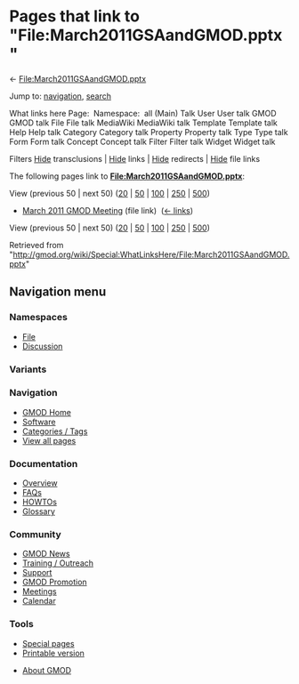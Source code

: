 <div id="mw-page-base" class="noprint">

</div>

<div id="mw-head-base" class="noprint">

</div>

<div id="content" class="mw-body" role="main">

<span id="top"></span>

<div id="mw-js-message" style="display:none;">

</div>



# <span dir="auto">Pages that link to "File:March2011GSAandGMOD.pptx"</span>

<div id="bodyContent">

<div id="contentSub">

←
[File:March2011GSAandGMOD.pptx](/wiki/File:March2011GSAandGMOD.pptx "File:March2011GSAandGMOD.pptx")

</div>

<div id="jump-to-nav" class="mw-jump">

Jump to: [navigation](#mw-navigation), [search](#p-search)

</div>

<div id="mw-content-text">

What links here Page:  Namespace:  all (Main) Talk User User talk GMOD
GMOD talk File File talk MediaWiki MediaWiki talk Template Template talk
Help Help talk Category Category talk Property Property talk Type Type
talk Form Form talk Concept Concept talk Filter Filter talk Widget
Widget talk

Filters
[Hide](/mediawiki/index.php?title=Special:WhatLinksHere/File:March2011GSAandGMOD.pptx&hidetrans=1 "Special:WhatLinksHere/File:March2011GSAandGMOD.pptx")
transclusions \|
[Hide](/mediawiki/index.php?title=Special:WhatLinksHere/File:March2011GSAandGMOD.pptx&hidelinks=1 "Special:WhatLinksHere/File:March2011GSAandGMOD.pptx")
links \|
[Hide](/mediawiki/index.php?title=Special:WhatLinksHere/File:March2011GSAandGMOD.pptx&hideredirs=1 "Special:WhatLinksHere/File:March2011GSAandGMOD.pptx")
redirects \|
[Hide](/mediawiki/index.php?title=Special:WhatLinksHere/File:March2011GSAandGMOD.pptx&hideimages=1 "Special:WhatLinksHere/File:March2011GSAandGMOD.pptx")
file links

The following pages link to
**[File:March2011GSAandGMOD.pptx](/wiki/File:March2011GSAandGMOD.pptx "File:March2011GSAandGMOD.pptx")**:

View (previous 50 \| next 50)
([20](/mediawiki/index.php?title=Special:WhatLinksHere/File:March2011GSAandGMOD.pptx&limit=20 "Special:WhatLinksHere/File:March2011GSAandGMOD.pptx")
\|
[50](/mediawiki/index.php?title=Special:WhatLinksHere/File:March2011GSAandGMOD.pptx&limit=50 "Special:WhatLinksHere/File:March2011GSAandGMOD.pptx")
\|
[100](/mediawiki/index.php?title=Special:WhatLinksHere/File:March2011GSAandGMOD.pptx&limit=100 "Special:WhatLinksHere/File:March2011GSAandGMOD.pptx")
\|
[250](/mediawiki/index.php?title=Special:WhatLinksHere/File:March2011GSAandGMOD.pptx&limit=250 "Special:WhatLinksHere/File:March2011GSAandGMOD.pptx")
\|
[500](/mediawiki/index.php?title=Special:WhatLinksHere/File:March2011GSAandGMOD.pptx&limit=500 "Special:WhatLinksHere/File:March2011GSAandGMOD.pptx"))

- [March 2011 GMOD
  Meeting](/wiki/March_2011_GMOD_Meeting "March 2011 GMOD Meeting")
  (file link) ‎ <span class="mw-whatlinkshere-tools">([←
  links](/mediawiki/index.php?title=Special:WhatLinksHere&target=March+2011+GMOD+Meeting "Special:WhatLinksHere"))</span>

View (previous 50 \| next 50)
([20](/mediawiki/index.php?title=Special:WhatLinksHere/File:March2011GSAandGMOD.pptx&limit=20 "Special:WhatLinksHere/File:March2011GSAandGMOD.pptx")
\|
[50](/mediawiki/index.php?title=Special:WhatLinksHere/File:March2011GSAandGMOD.pptx&limit=50 "Special:WhatLinksHere/File:March2011GSAandGMOD.pptx")
\|
[100](/mediawiki/index.php?title=Special:WhatLinksHere/File:March2011GSAandGMOD.pptx&limit=100 "Special:WhatLinksHere/File:March2011GSAandGMOD.pptx")
\|
[250](/mediawiki/index.php?title=Special:WhatLinksHere/File:March2011GSAandGMOD.pptx&limit=250 "Special:WhatLinksHere/File:March2011GSAandGMOD.pptx")
\|
[500](/mediawiki/index.php?title=Special:WhatLinksHere/File:March2011GSAandGMOD.pptx&limit=500 "Special:WhatLinksHere/File:March2011GSAandGMOD.pptx"))

</div>

<div class="printfooter">

Retrieved from
"<http://gmod.org/wiki/Special:WhatLinksHere/File:March2011GSAandGMOD.pptx>"

</div>

<div id="catlinks" class="catlinks catlinks-allhidden">

</div>

<div class="visualClear">

</div>

</div>

</div>

<div id="mw-navigation">

## Navigation menu

<div id="mw-head">



<div id="left-navigation">

<div id="p-namespaces" class="vectorTabs" role="navigation"
aria-labelledby="p-namespaces-label">

### Namespaces

- <span id="ca-nstab-image"><a href="/wiki/File:March2011GSAandGMOD.pptx" accesskey="c"
  title="View the file page [c]">File</a></span>
- <span id="ca-talk"><a
  href="/mediawiki/index.php?title=File_talk:March2011GSAandGMOD.pptx&amp;action=edit&amp;redlink=1"
  accesskey="t"
  title="Discussion about the content page [t]">Discussion</a></span>

</div>

<div id="p-variants" class="vectorMenu emptyPortlet" role="navigation"
aria-labelledby="p-variants-label">

### 

### Variants[](#)

<div class="menu">

</div>

</div>

</div>

<div id="right-navigation">





</div>



</div>

</div>

</div>

<div id="mw-panel">

<div id="p-logo" role="banner">

<a href="/wiki/Main_Page"
style="background-image: url(http://gmod.org/images/GMOD-cogs.png);"
title="Visit the main page"></a>

</div>

<div id="p-Navigation" class="portal" role="navigation"
aria-labelledby="p-Navigation-label">

### Navigation

<div class="body">

- <span id="n-GMOD-Home">[GMOD Home](/wiki/Main_Page)</span>
- <span id="n-Software">[Software](/wiki/GMOD_Components)</span>
- <span id="n-Categories-.2F-Tags">[Categories /
  Tags](/wiki/Categories)</span>
- <span id="n-View-all-pages">[View all
  pages](/wiki/Special:AllPages)</span>

</div>

</div>

<div id="p-Documentation" class="portal" role="navigation"
aria-labelledby="p-Documentation-label">

### Documentation

<div class="body">

- <span id="n-Overview">[Overview](/wiki/Overview)</span>
- <span id="n-FAQs">[FAQs](/wiki/Category:FAQ)</span>
- <span id="n-HOWTOs">[HOWTOs](/wiki/Category:HOWTO)</span>
- <span id="n-Glossary">[Glossary](/wiki/Glossary)</span>

</div>

</div>

<div id="p-Community" class="portal" role="navigation"
aria-labelledby="p-Community-label">

### Community

<div class="body">

- <span id="n-GMOD-News">[GMOD News](/wiki/GMOD_News)</span>
- <span id="n-Training-.2F-Outreach">[Training /
  Outreach](/wiki/Training_and_Outreach)</span>
- <span id="n-Support">[Support](/wiki/Support)</span>
- <span id="n-GMOD-Promotion">[GMOD
  Promotion](/wiki/GMOD_Promotion)</span>
- <span id="n-Meetings">[Meetings](/wiki/Meetings)</span>
- <span id="n-Calendar">[Calendar](/wiki/Calendar)</span>

</div>

</div>

<div id="p-tb" class="portal" role="navigation"
aria-labelledby="p-tb-label">

### Tools

<div class="body">

- <span id="t-specialpages"><a href="/wiki/Special:SpecialPages" accesskey="q"
  title="A list of all special pages [q]">Special pages</a></span>
- <span id="t-print"><a
  href="/mediawiki/index.php?title=Special:WhatLinksHere/File:March2011GSAandGMOD.pptx&amp;printable=yes"
  rel="alternate" accesskey="p"
  title="Printable version of this page [p]">Printable version</a></span>

</div>

</div>

</div>

</div>

<div id="footer" role="contentinfo">

- <span id="footer-places-about">[About
  GMOD](/wiki/GMOD:About "GMOD:About")</span>

<!-- -->






</div>
